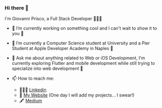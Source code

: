 ### Hi there 👋

I'm Giovanni Prisco, a Full Stack Developer 👨🏻‍💻

- 🔭 I’m currently working on something cool and I can't wait to show it to you 🤩

- 🌱 I’m currently a Computer Science student at University and a Pier Student at Apple Developer Academy in Naples 🍎

- 💬 Ask me about anything related to Web or iOS Development, I'm currently exploring Flutter and mobile development while still trying to specialize into web development 🚀

- 📫 How to reach me: 
  - 👨🏻‍💻 [Linkedin](https://www.linkedin.com/in/priscogiovanni/)
  - 🚀 [My Website](https://prisco.dev) (One day I will add my projects... I swear!)
  - 🖋 [Medium](https://medium.com/@gprisco01)
